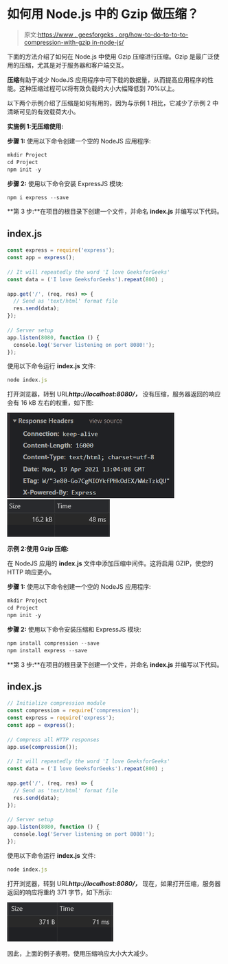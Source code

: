 # 如何用 Node.js 中的 Gzip 做压缩？

> 原文:[https://www . geesforgeks . org/how-to-do-to-to-to-compression-with-gzip in-node-js/](https://www.geeksforgeeks.org/how-to-do-compression-with-gzip-in-node-js/)

下面的方法介绍了如何在 Node.js 中使用 Gzip 压缩进行压缩。Gzip 是最广泛使用的压缩，尤其是对于服务器和客户端交互。

**压缩**有助于减少 NodeJS 应用程序中可下载的数据量，从而提高应用程序的性能。这种压缩过程可以将有效负载的大小大幅降低到 70%以上。

以下两个示例介绍了压缩是如何有用的，因为与示例 1 相比，它减少了示例 2 中清晰可见的有效载荷大小。

**实施例 1:无压缩使用:**

**步骤 1:** 使用以下命令创建一个空的 NodeJS 应用程序:

```js
mkdir Project 
cd Project
npm init -y
```

**步骤 2:** 使用以下命令安装 ExpressJS 模块:

```js
npm i express --save
```

**第 3 步:**在项目的根目录下创建一个文件，并命名 **index.js** 并编写以下代码。

## index.js

```js
const express = require('express');
const app = express();

// It will repeatedly the word 'I love GeeksforGeeks'
const data = ('I love GeeksforGeeks').repeat(800) ;

app.get('/', (req, res) => {
  // Send as 'text/html' format file
  res.send(data);
});

// Server setup
app.listen(8080, function () {
  console.log('Server listening on port 8080!');
});
```

使用以下命令运行 **index.js** 文件:

```js
node index.js
```

打开浏览器，转到 URL***http://localhost:8080/，*** 没有压缩，服务器返回的响应会有 16 kB 左右的权重，如下图:

![](img/2ba3909dd26830852d54b8e2394b4010.png) ![](img/e4add6725db71a5984f9ab5683fece1d.png)

**示例 2:使用 Gzip 压缩:**

在 NodeJS 应用的 **index.js** 文件中添加压缩中间件。这将启用 GZIP，使您的 HTTP 响应更小。

**步骤 1:** 使用以下命令创建一个空的 NodeJS 应用程序:

```js
mkdir Project
cd Project
npm init -y
```

**步骤 2:** 使用以下命令安装压缩和 ExpressJS 模块:

```js
npm install compression --save
npm install express --save
```

**第 3 步:**在项目的根目录下创建一个文件，并命名 **index.js** 并编写以下代码。

## index.js

```js
// Initialize compression module
const compression = require('compression');
const express = require('express');
const app = express();

// Compress all HTTP responses
app.use(compression());

// It will repeatedly the word 'I love GeeksforGeeks'
const data = ('I love GeeksforGeeks').repeat(800) ;

app.get('/', (req, res) => {
  // Send as 'text/html' format file
  res.send(data);
});

// Server setup
app.listen(8080, function () {
  console.log('Server listening on port 8080!');
});
```

使用以下命令运行 **index.js** 文件:

```js
node index.js
```

打开浏览器，转到 URL***http://localhost:8080/，*** 现在，如果打开压缩，服务器返回的响应将重约 371 字节，如下所示:

![](img/3af4091b0f9ef99d201a72dba42b3f9e.png)

因此，上面的例子表明，使用压缩响应大小大大减少。
